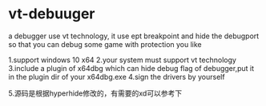 # vt-debuuger
a debugger use vt technology, it use ept breakpoint and hide the debugport so that you can debug some game with protection you like

1.support windows 10 x64 
2.your system must support vt technology
3.include a plugin of x64dbg which can hide debug flag of debugger,put it in the plugin dir of your x64dbg.exe
4.sign the drivers by yourself

5.源码是根据hyperhide修改的，有需要的xd可以参考下

